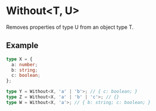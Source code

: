 # Without<T, U>

Removes properties of type U from an object type T.


## Example
```ts
type X = {
  a: number;
  b: string;
  c: boolean;
};

type Y = Without<X, 'a' | 'b'>; // { c: boolean; }
type Z = Without<X, 'a' | 'b' | 'c'>; // {}
type W = Without<X, 'a'>; // { b: string; c: boolean; }
```


